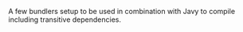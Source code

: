 A few bundlers setup to be used in combination with Javy to compile including transitive dependencies.

